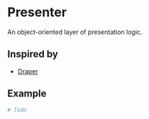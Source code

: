 # Presenter

An object-oriented layer of presentation logic.

## Inspired by

* [Draper](https://github.com/drapergem/draper)

## Example

```rb
# Todo
```
